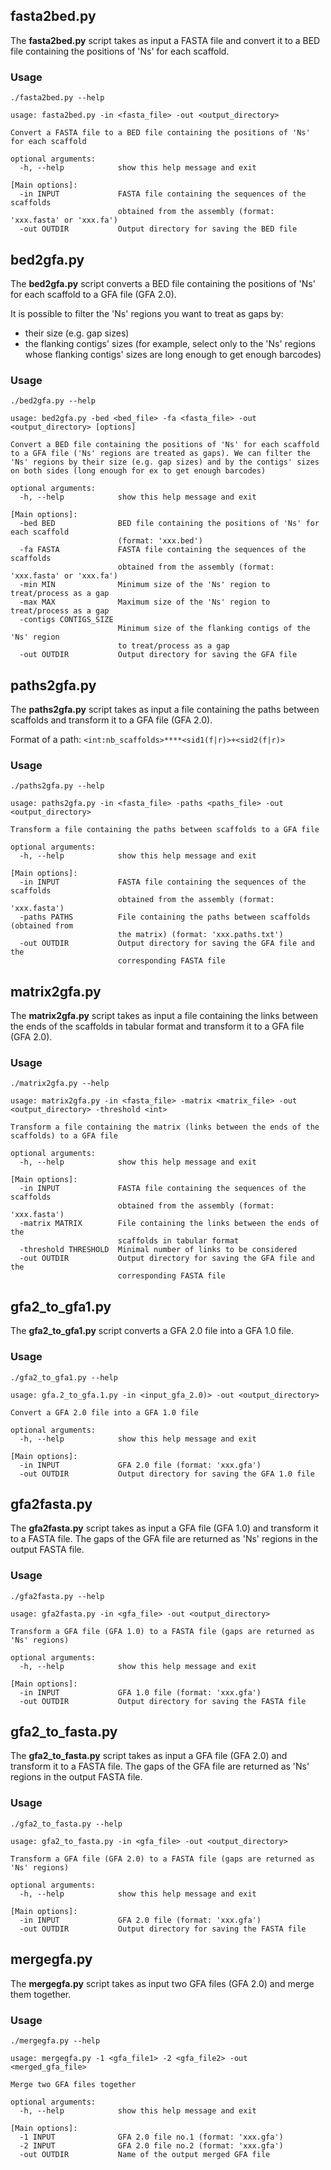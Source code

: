 ## fasta2bed.py

The **fasta2bed.py** script takes as input a FASTA file and convert it to a BED file containing the positions of 'Ns' for each scaffold.

### Usage

```
./fasta2bed.py --help

usage: fasta2bed.py -in <fasta_file> -out <output_directory>

Convert a FASTA file to a BED file containing the positions of 'Ns' for each scaffold
                                
optional arguments:
  -h, --help            show this help message and exit

[Main options]:
  -in INPUT             FASTA file containing the sequences of the scaffolds 
                        obtained from the assembly (format: 'xxx.fasta' or 'xxx.fa')
  -out OUTDIR           Output directory for saving the BED file
```


## bed2gfa.py

The **bed2gfa.py** script converts a BED file containing the positions of 'Ns' for each scaffold to a GFA file (GFA 2.0). 

It is possible to filter the 'Ns' regions you want to treat as gaps by:
* their size (e.g. gap sizes)
* the flanking contigs' sizes (for example, select only to the 'Ns' regions whose flanking contigs' sizes are long enough to get enough barcodes)

### Usage

```
./bed2gfa.py --help

usage: bed2gfa.py -bed <bed_file> -fa <fasta_file> -out <output_directory> [options]

Convert a BED file containing the positions of 'Ns' for each scaffold to a GFA file ('Ns' regions are treated as gaps). We can filter the 'Ns' regions by their size (e.g. gap sizes) and by the contigs' sizes on both sides (long enough for ex to get enough barcodes)
                                
optional arguments:
  -h, --help            show this help message and exit

[Main options]:
  -bed BED              BED file containing the positions of 'Ns' for each scaffold 
                        (format: 'xxx.bed')
  -fa FASTA             FASTA file containing the sequences of the scaffolds 
                        obtained from the assembly (format: 'xxx.fasta' or 'xxx.fa')
  -min MIN              Minimum size of the 'Ns' region to treat/process as a gap
  -max MAX              Maximum size of the 'Ns' region to treat/process as a gap
  -contigs CONTIGS_SIZE
                        Minimum size of the flanking contigs of the 'Ns' region 
                        to treat/process as a gap
  -out OUTDIR           Output directory for saving the GFA file
```


## paths2gfa.py

The **paths2gfa.py** script takes as input a file containing the paths between scaffolds and transform it to a GFA file (GFA 2.0).

Format of a path: `<int:nb_scaffolds>****<sid1(f|r)>+<sid2(f|r)>`

### Usage

```
./paths2gfa.py --help

usage: paths2gfa.py -in <fasta_file> -paths <paths_file> -out <output_directory>

Transform a file containing the paths between scaffolds to a GFA file
                                
optional arguments:
  -h, --help            show this help message and exit

[Main options]:
  -in INPUT             FASTA file containing the sequences of the scaffolds 
                        obtained from the assembly (format: 'xxx.fasta')
  -paths PATHS          File containing the paths between scaffolds (obtained from 
                        the matrix) (format: 'xxx.paths.txt')
  -out OUTDIR           Output directory for saving the GFA file and the 
                        corresponding FASTA file
```


## matrix2gfa.py

The **matrix2gfa.py** script takes as input a file containing the links between the ends of the scaffolds in tabular format and transform it to a GFA file (GFA 2.0).

### Usage

```
./matrix2gfa.py --help

usage: matrix2gfa.py -in <fasta_file> -matrix <matrix_file> -out <output_directory> -threshold <int>

Transform a file containing the matrix (links between the ends of the scaffolds) to a GFA file

optional arguments:
  -h, --help            show this help message and exit

[Main options]:
  -in INPUT             FASTA file containing the sequences of the scaffolds 
                        obtained from the assembly (format: 'xxx.fasta')
  -matrix MATRIX        File containing the links between the ends of the 
                        scaffolds in tabular format
  -threshold THRESHOLD  Minimal number of links to be considered
  -out OUTDIR           Output directory for saving the GFA file and the 
                        corresponding FASTA file
```


## gfa2_to_gfa1.py

The **gfa2_to_gfa1.py** script converts a GFA 2.0 file into a GFA 1.0 file.

### Usage

```
./gfa2_to_gfa1.py --help

usage: gfa.2_to_gfa.1.py -in <input_gfa_2.0)> -out <output_directory>

Convert a GFA 2.0 file into a GFA 1.0 file                                

optional arguments:
  -h, --help            show this help message and exit

[Main options]:
  -in INPUT             GFA 2.0 file (format: 'xxx.gfa')
  -out OUTDIR           Output directory for saving the GFA 1.0 file
```


## gfa2fasta.py

The **gfa2fasta.py** script takes as input a GFA file (GFA 1.0) and transform it to a FASTA file. The gaps of the GFA file are returned as 'Ns' regions in the output FASTA file.

### Usage

```
./gfa2fasta.py --help

usage: gfa2fasta.py -in <gfa_file> -out <output_directory>

Transform a GFA file (GFA 1.0) to a FASTA file (gaps are returned as 'Ns' regions)
                                
optional arguments:
  -h, --help            show this help message and exit

[Main options]:
  -in INPUT             GFA 1.0 file (format: 'xxx.gfa')
  -out OUTDIR           Output directory for saving the FASTA file
```


## gfa2_to_fasta.py

The **gfa2_to_fasta.py** script takes as input a GFA file (GFA 2.0) and transform it to a FASTA file. The gaps of the GFA file are returned as 'Ns' regions in the output FASTA file.

### Usage

```
./gfa2_to_fasta.py --help

usage: gfa2_to_fasta.py -in <gfa_file> -out <output_directory>

Transform a GFA file (GFA 2.0) to a FASTA file (gaps are returned as 'Ns' regions)
                                
optional arguments:
  -h, --help            show this help message and exit

[Main options]:
  -in INPUT             GFA 2.0 file (format: 'xxx.gfa')
  -out OUTDIR           Output directory for saving the FASTA file
```


## mergegfa.py

The **mergegfa.py** script takes as input two GFA files (GFA 2.0) and merge them together.

### Usage

```
./mergegfa.py --help

usage: mergegfa.py -1 <gfa_file1> -2 <gfa_file2> -out <merged_gfa_file>

Merge two GFA files together
                                
optional arguments:
  -h, --help            show this help message and exit

[Main options]:
  -1 INPUT              GFA 2.0 file no.1 (format: 'xxx.gfa')
  -2 INPUT              GFA 2.0 file no.2 (format: 'xxx.gfa')
  -out OUTDIR           Name of the output merged GFA file
```
